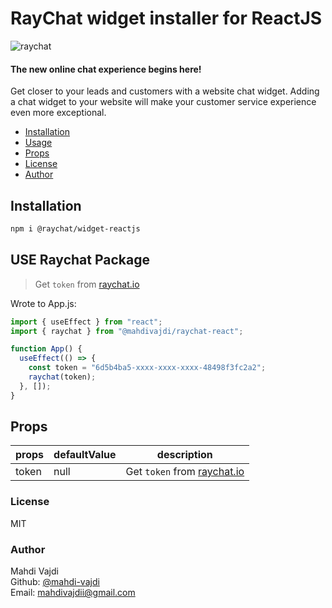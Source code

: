 # RayChat widget installer for ReactJS

![raychat](https://raychat.io/_next/static/media/raychat-logo-english.486d7b96.svg)

#### The new online chat experience begins here!

Get closer to your leads and customers with a website chat widget. Adding a chat widget to your website will make your customer service experience even more exceptional.

- [Installation](#installation)
- [Usage](#USE)
- [Props](#Props)
- [License](#license)
- [Author](#author)

## Installation

```bash
npm i @raychat/widget-reactjs
```

## USE Raychat Package

> Get `token` from [raychat.io][raychat-landing]

Wrote to App.js:

```js
import { useEffect } from "react";
import { raychat } from "@mahdivajdi/raychat-react";

function App() {
  useEffect(() => {
    const token = "6d5b4ba5-xxxx-xxxx-xxxx-48498f3fc2a2";
    raychat(token);
  }, []);
}
```

## Props

| props | defaultValue | description                                              |
| ----- | ------------ | -------------------------------------------------------- |
| token | null         | Get `token` from [raychat.io](https://raychat.io/signup) |

### License

MIT

### Author

Mahdi Vajdi<br>
Github: [@mahdi-vajdi][author-github]<br>
Email: <mahdivajdii@gmail.com><br>

[author-github]: https://github.com/mahdi-vajdi
[raychat-landing]: https://raychat.io/signup
